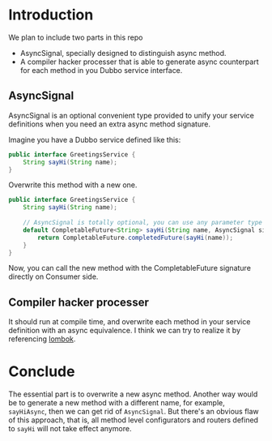 # Introduction
We plan to include two parts in this repo
 * AsyncSignal, specially designed to distinguish async method.
 * A compiler hacker processer that is able to generate async counterpart for each method in you Dubbo service interface.
 
## AsyncSignal
AsyncSignal is an optional convenient type provided to unify your service definitions when you need an extra async method signature.

Imagine you have a Dubbo service defined like this:
```java
public interface GreetingsService {
    String sayHi(String name);
}
```

Overwrite this method with a new one.
```java
public interface GreetingsService {
    String sayHi(String name);
    
    // AsyncSignal is totally optional, you can use any parameter type as long as java allows your to do that.
    default CompletableFuture<String> sayHi(String name, AsyncSignal signal) {
        return CompletableFuture.completedFuture(sayHi(name));
    }
}
```

Now, you can call the new method with the CompletableFuture signature directly on Consumer side.

## Compiler hacker processer
It should run at compile time, and overwrite each method in your service definition with an async equivalence.
I think we can try to realize it by referencing [lombok](https://projectlombok.org/).

# Conclude
The essential part is to overwrite a new async method. 
Another way would be to generate a new method with a different name, for example, `sayHiAsync`, then we can get rid of `AsyncSignal`. But there's an obvious flaw of this approach, that is, all method level configurators and routers defined to `sayHi` will not take effect anymore.

